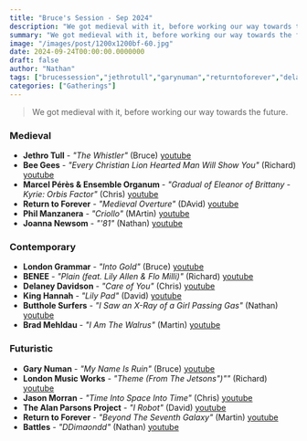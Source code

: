 ```yaml
---
title: "Bruce's Session - Sep 2024"
description: "We got medieval with it, before working our way towards the future."
summary: "We got medieval with it, before working our way towards the future."
image: "/images/post/1200x1200bf-60.jpg"
date: 2024-09-24T00:00:00.0000000
draft: false
author: "Nathan"
tags: ["brucessession","jethrotull","garynuman","returntoforever","delaneydavidson","benee","beegees","kinghannah","londongrammar","bradmehldau","joannanewsom","buttholesurfers","battles","jasonmorran","philmanzanera","londonmusicworks","thealanparsonsproject","marcelpérèsandensembleorganum","youtube"]
categories: ["Gatherings"]
---
```

> We got medieval with it, before working our way towards the future.

### Medieval
- **Jethro Tull** - _"The Whistler"_ (Bruce) [youtube](https://www.youtube.com/watch?v=2mBaE-K4RxI)
- **Bee Gees** - _"Every Christian Lion Hearted Man Will Show You"_ (Richard) [youtube](https://www.youtube.com/watch?v=E1YbYXXKWbs)
- **Marcel Pérès & Ensemble Organum** - _"Gradual of Eleanor of Brittany - Kyrie: Orbis Factor"_ (Chris) [youtube](https://www.youtube.com/watch?v=r4vFnFHf8Us)
- **Return to Forever** - _"Medieval Overture"_ (DAvid) [youtube](https://www.youtube.com/watch?v=XjOYscEN6Qc)
- **Phil Manzanera** - _"Criollo"_ (MArtin) [youtube](https://www.youtube.com/watch?v=gkA9QPpUGiQ)
- **Joanna Newsom** - _"'81"_ (Nathan) [youtube](https://www.youtube.com/watch?v=1nz0t7K1prY)
### Contemporary
- **London Grammar** - _"Into Gold"_ (Bruce) [youtube](https://www.youtube.com/watch?v=A7wweDJGgiw)
- **BENEE** - _"Plain (feat. Lily Allen & Flo Milli)"_ (Richard) [youtube](https://www.youtube.com/watch?v=Ep8ujjLnW7M)
- **Delaney Davidson** - _"Care of You"_ (Chris) [youtube](https://www.youtube.com/watch?v=F149p6U0mXw)
- **King Hannah** - _"Lily Pad"_ (David) [youtube](https://www.youtube.com/watch?v=p05GCFpnPF4)
- **Butthole Surfers** - _"I Saw an X-Ray of a Girl Passing Gas"_ (Nathan) [youtube](https://www.youtube.com/watch?v=ScVbbybrbsc)
- **Brad Mehldau** - _"I Am The Walrus"_ (Martin) [youtube](https://www.youtube.com/watch?v=YPuZ671t5t4)
### Futuristic
- **Gary Numan** - _"My Name Is Ruin"_ (Bruce) [youtube](https://www.youtube.com/watch?v=lHomCiPFknY)
- **London Music Works** - _"Theme (From The Jetsons")""_ (Richard) [youtube](https://www.youtube.com/watch?v=D1ilrZTIGlE)
- **Jason Morran** - _"Time Into Space Into Time"_ (Chris) [youtube](https://www.youtube.com/watch?v=0YNn0uVUYw8)
- **The Alan Parsons Project** - _"I Robot"_ (David) [youtube](https://www.youtube.com/watch?v=8ng6N5oXZ9M)
- **Return to Forever** - _"Beyond The Seventh Galaxy"_ (Martin) [youtube](https://www.youtube.com/watch?v=f4gh1Zzg28k)
- **Battles** - _"DDimaondd"_ (Nathan) [youtube](https://www.youtube.com/watch?v=lz5FUm4Gbeo)